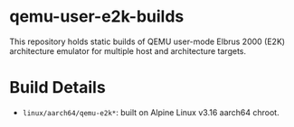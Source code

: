 # qemu-user-e2k-builds

This repository holds static builds of QEMU user-mode Elbrus 2000 (E2K)
architecture emulator for multiple host and architecture targets.

# Build Details

* `linux/aarch64/qemu-e2k*`: built on Alpine Linux v3.16 aarch64 chroot.
